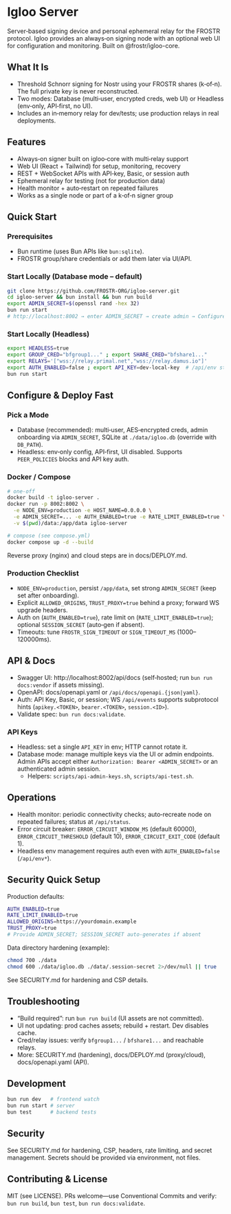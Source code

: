# Igloo Server

Server‑based signing device and personal ephemeral relay for the FROSTR protocol. Igloo provides an always‑on signing node with an optional web UI for configuration and monitoring. Built on @frostr/igloo-core.

## What It Is
- Threshold Schnorr signing for Nostr using your FROSTR shares (k‑of‑n). The full private key is never reconstructed.
- Two modes: Database (multi‑user, encrypted creds, web UI) or Headless (env‑only, API‑first, no UI).
- Includes an in‑memory relay for dev/tests; use production relays in real deployments.

## Features
- Always‑on signer built on igloo‑core with multi‑relay support
- Web UI (React + Tailwind) for setup, monitoring, recovery
- REST + WebSocket APIs with API‑key, Basic, or session auth
- Ephemeral relay for testing (not for production data)
- Health monitor + auto‑restart on repeated failures
- Works as a single node or part of a k‑of‑n signer group

## Quick Start

### Prerequisites
- Bun runtime (uses Bun APIs like `bun:sqlite`).
- FROSTR group/share credentials or add them later via UI/API.

### Start Locally (Database mode – default)
```bash
git clone https://github.com/FROSTR-ORG/igloo-server.git
cd igloo-server && bun install && bun run build
export ADMIN_SECRET=$(openssl rand -hex 32)
bun run start
# http://localhost:8002 → enter ADMIN_SECRET → create admin → Configure tab → add GROUP_CRED + SHARE_CRED
```

### Start Locally (Headless)
```bash
export HEADLESS=true
export GROUP_CRED="bfgroup1..." ; export SHARE_CRED="bfshare1..."
export RELAYS='["wss://relay.primal.net","wss://relay.damus.io"]'
export AUTH_ENABLED=false ; export API_KEY=dev-local-key  # /api/env still requires auth
bun run start
```

## Configure & Deploy Fast

### Pick a Mode
- Database (recommended): multi‑user, AES‑encrypted creds, admin onboarding via `ADMIN_SECRET`, SQLite at `./data/igloo.db` (override with `DB_PATH`).
- Headless: env‑only config, API‑first, UI disabled. Supports `PEER_POLICIES` blocks and API key auth.

### Docker / Compose
```bash
# one‑off
docker build -t igloo-server .
docker run -p 8002:8002 \
  -e NODE_ENV=production -e HOST_NAME=0.0.0.0 \
  -e ADMIN_SECRET=... -e AUTH_ENABLED=true -e RATE_LIMIT_ENABLED=true \
  -v $(pwd)/data:/app/data igloo-server

# compose (see compose.yml)
docker compose up -d --build
```

Reverse proxy (nginx) and cloud steps are in docs/DEPLOY.md.

### Production Checklist
- `NODE_ENV=production`, persist `/app/data`, set strong `ADMIN_SECRET` (keep set after onboarding).
- Explicit `ALLOWED_ORIGINS`, `TRUST_PROXY=true` behind a proxy; forward WS upgrade headers.
- Auth on (`AUTH_ENABLED=true`), rate limit on (`RATE_LIMIT_ENABLED=true`); optional `SESSION_SECRET` (auto‑gen if absent).
- Timeouts: tune `FROSTR_SIGN_TIMEOUT` or `SIGN_TIMEOUT_MS` (1000–120000ms).

## API & Docs
- Swagger UI: http://localhost:8002/api/docs (self‑hosted; run `bun run docs:vendor` if assets missing).
- OpenAPI: docs/openapi.yaml or `/api/docs/openapi.{json|yaml}`.
- Auth: API Key, Basic, or session; WS `/api/events` supports subprotocol hints (`apikey.<TOKEN>`, `bearer.<TOKEN>`, `session.<ID>`).
- Validate spec: `bun run docs:validate`.

### API Keys
- Headless: set a single `API_KEY` in env; HTTP cannot rotate it.
- Database mode: manage multiple keys via the UI or admin endpoints. Admin APIs accept either `Authorization: Bearer <ADMIN_SECRET>` or an authenticated admin session.
  - Helpers: `scripts/api-admin-keys.sh`, `scripts/api-test.sh`.

## Operations
- Health monitor: periodic connectivity checks; auto‑recreate node on repeated failures; status at `/api/status`.
- Error circuit breaker: `ERROR_CIRCUIT_WINDOW_MS` (default 60000), `ERROR_CIRCUIT_THRESHOLD` (default 10), `ERROR_CIRCUIT_EXIT_CODE` (default 1).
- Headless env management requires auth even with `AUTH_ENABLED=false` (`/api/env*`).

## Security Quick Setup
Production defaults:
```bash
AUTH_ENABLED=true
RATE_LIMIT_ENABLED=true
ALLOWED_ORIGINS=https://yourdomain.example
TRUST_PROXY=true
# Provide ADMIN_SECRET; SESSION_SECRET auto‑generates if absent
```
Data directory hardening (example):
```bash
chmod 700 ./data
chmod 600 ./data/igloo.db ./data/.session-secret 2>/dev/null || true
```

See SECURITY.md for hardening and CSP details.

## Troubleshooting
- “Build required”: run `bun run build` (UI assets are not committed).
- UI not updating: prod caches assets; rebuild + restart. Dev disables cache.
- Cred/relay issues: verify `bfgroup1...` / `bfshare1...` and reachable relays.
- More: SECURITY.md (hardening), docs/DEPLOY.md (proxy/cloud), docs/openapi.yaml (API).

## Development
```bash
bun run dev   # frontend watch
bun run start # server
bun test      # backend tests
```

## Security
See SECURITY.md for hardening, CSP, headers, rate limiting, and secret management. Secrets should be provided via environment, not files.

## Contributing & License
MIT (see LICENSE). PRs welcome—use Conventional Commits and verify: `bun run build`, `bun test`, `bun run docs:validate`.
